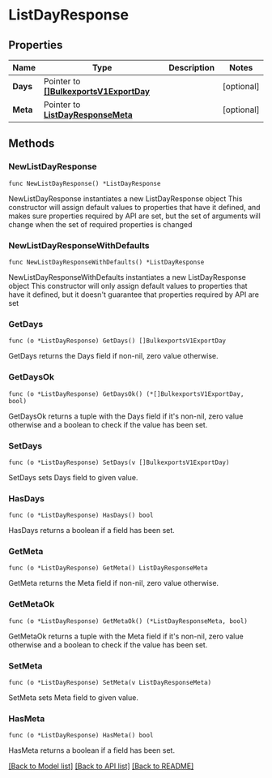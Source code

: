 # ListDayResponse

## Properties

Name | Type | Description | Notes
------------ | ------------- | ------------- | -------------
**Days** | Pointer to [**[]BulkexportsV1ExportDay**](BulkexportsV1ExportDay.md) |  | [optional] 
**Meta** | Pointer to [**ListDayResponseMeta**](ListDayResponse_meta.md) |  | [optional] 

## Methods

### NewListDayResponse

`func NewListDayResponse() *ListDayResponse`

NewListDayResponse instantiates a new ListDayResponse object
This constructor will assign default values to properties that have it defined,
and makes sure properties required by API are set, but the set of arguments
will change when the set of required properties is changed

### NewListDayResponseWithDefaults

`func NewListDayResponseWithDefaults() *ListDayResponse`

NewListDayResponseWithDefaults instantiates a new ListDayResponse object
This constructor will only assign default values to properties that have it defined,
but it doesn't guarantee that properties required by API are set

### GetDays

`func (o *ListDayResponse) GetDays() []BulkexportsV1ExportDay`

GetDays returns the Days field if non-nil, zero value otherwise.

### GetDaysOk

`func (o *ListDayResponse) GetDaysOk() (*[]BulkexportsV1ExportDay, bool)`

GetDaysOk returns a tuple with the Days field if it's non-nil, zero value otherwise
and a boolean to check if the value has been set.

### SetDays

`func (o *ListDayResponse) SetDays(v []BulkexportsV1ExportDay)`

SetDays sets Days field to given value.

### HasDays

`func (o *ListDayResponse) HasDays() bool`

HasDays returns a boolean if a field has been set.

### GetMeta

`func (o *ListDayResponse) GetMeta() ListDayResponseMeta`

GetMeta returns the Meta field if non-nil, zero value otherwise.

### GetMetaOk

`func (o *ListDayResponse) GetMetaOk() (*ListDayResponseMeta, bool)`

GetMetaOk returns a tuple with the Meta field if it's non-nil, zero value otherwise
and a boolean to check if the value has been set.

### SetMeta

`func (o *ListDayResponse) SetMeta(v ListDayResponseMeta)`

SetMeta sets Meta field to given value.

### HasMeta

`func (o *ListDayResponse) HasMeta() bool`

HasMeta returns a boolean if a field has been set.


[[Back to Model list]](../README.md#documentation-for-models) [[Back to API list]](../README.md#documentation-for-api-endpoints) [[Back to README]](../README.md)


